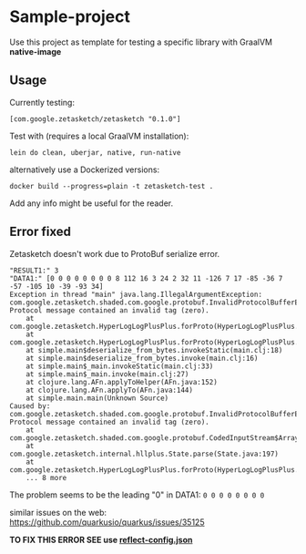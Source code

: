 # Sample-project

Use this project as template for testing a specific library with GraalVM **native-image**

## Usage

Currently testing:

    [com.google.zetasketch/zetasketch "0.1.0"]

Test with (requires a local GraalVM installation):

    lein do clean, uberjar, native, run-native

alternatively use a Dockerized versions:

    docker build --progress=plain -t zetasketch-test .

Add any info might be useful for the reader.


## Error fixed

Zetasketch doesn't work due to ProtoBuf serialize error.

```
"RESULT1:" 3
"DATA1:" [0 0 0 0 0 0 0 0 8 112 16 3 24 2 32 11 -126 7 17 -85 -36 7 -57 -105 10 -39 -93 34]
Exception in thread "main" java.lang.IllegalArgumentException: com.google.zetasketch.shaded.com.google.protobuf.InvalidProtocolBufferException: Protocol message contained an invalid tag (zero).
	at com.google.zetasketch.HyperLogLogPlusPlus.forProto(HyperLogLogPlusPlus.java:131)
	at com.google.zetasketch.HyperLogLogPlusPlus.forProto(HyperLogLogPlusPlus.java:119)
	at simple.main$deserialize_from_bytes.invokeStatic(main.clj:18)
	at simple.main$deserialize_from_bytes.invoke(main.clj:16)
	at simple.main$_main.invokeStatic(main.clj:33)
	at simple.main$_main.invoke(main.clj:27)
	at clojure.lang.AFn.applyToHelper(AFn.java:152)
	at clojure.lang.AFn.applyTo(AFn.java:144)
	at simple.main.main(Unknown Source)
Caused by: com.google.zetasketch.shaded.com.google.protobuf.InvalidProtocolBufferException: Protocol message contained an invalid tag (zero).
	at com.google.zetasketch.shaded.com.google.protobuf.CodedInputStream$ArrayDecoder.readTag(CodedInputStream.java:652)
	at com.google.zetasketch.internal.hllplus.State.parse(State.java:197)
	at com.google.zetasketch.HyperLogLogPlusPlus.forProto(HyperLogLogPlusPlus.java:128)
	... 8 more
```

The problem seems to be the leading "0" in DATA1: `0 0 0 0 0 0 0 0`

similar issues on the web: https://github.com/quarkusio/quarkus/issues/35125

**TO FIX THIS ERROR SEE use [reflect-config.json](./resources/META-INF/native-image/com.google/zetasketch/reflect-config.json)**
